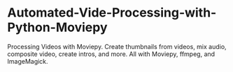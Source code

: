 # Automated-Vide-Processing-with-Python-Moviepy
Processing Videos with Moviepy. Create thumbnails from videos, mix audio, composite video, create intros, and more. All with Moviepy, ffmpeg, and ImageMagick.

